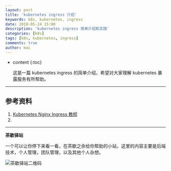 ```yaml
---
layout: post
title: 'kubernetes ingress 介绍'
keywords: k8s, kubernetes, ingress
date: 2018-05-24 15:00
description: 'kubernetes ingress 简单介绍和实践'
categories: [k8s]
tags: [k8s, kubernetes, ingress]
comments: true
author: mai
---
```


* content
{:toc}

    这是一篇 kubernetes ingress 的简单介绍，希望对大家理解 kubernetes 暴露服务有所帮助。

----



## 参考资料

1. [Kubernetes Nginx Ingress 教程](https://mritd.me/2017/03/04/how-to-use-nginx-ingress/)
2. [](https://mritd.me/2016/12/06/try-traefik-on-kubernetes/)

----

**茶歇驿站**

一个可以让你停下来看一看，在茶歇之余给你帮助的小站，这里的内容主要是后端技术，个人管理，团队管理，以及其他个人杂想。

![茶歇驿站二维码](http://oqos7hrvp.bkt.clouddn.com/blog/tech_tea.jpg)
